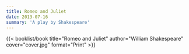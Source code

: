 ```yaml
---
title: Romeo and Juliet
date: 2013-07-16
summary: 'A play by Shakespeare'
---
```


{{< booklist/book
title="Romeo and Juliet"
author="William Shakespeare"
cover="cover.jpg"
format="Print" >}}
